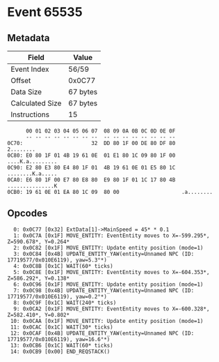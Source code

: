 # Event 65535

## Metadata

| Field           | Value    |
|-----------------|----------|
| Event Index     | 56/59    |
| Offset          | 0x0C77   |
| Data Size       | 67 bytes |
| Calculated Size | 67 bytes |
| Instructions    | 15       |

```
      00 01 02 03 04 05 06 07  08 09 0A 0B 0C 0D 0E 0F
      -- -- -- -- -- -- -- --  -- -- -- -- -- -- -- --
0C70:                      32  DD 80 1F 00 DE 80 DF 80         2........
0C80: E0 80 1F 01 4B 19 61 0E  01 E1 80 1C 09 80 1F 00  ....K.a.........
0C90: E2 80 E3 80 E4 80 1F 01  4B 19 61 0E 01 E5 80 1C  ........K.a.....
0CA0: E6 80 1F 00 E7 80 E8 80  E9 80 1F 01 1C 17 80 4B  ...............K
0CB0: 19 61 0E 01 EA 80 1C 09  80 00                    .a........      
```

## Opcodes

```
  0: 0x0C77 [0x32] ExtData[1]->MainSpeed = 45* * 0.1
  1: 0x0C7A [0x1F] MOVE_ENTITY: EventEntity moves to X=-599.295*, Z=590.678*, Y=0.264*
  2: 0x0C82 [0x1F] MOVE_ENTITY: Update entity position (mode=1)
  3: 0x0C84 [0x4B] UPDATE_ENTITY_YAW(entity=Unnamed NPC (ID: 17719577/0x010E6119), yaw=5.3°*)
  4: 0x0C8B [0x1C] WAIT(60* ticks)
  5: 0x0C8E [0x1F] MOVE_ENTITY: EventEntity moves to X=-604.353*, Z=586.292*, Y=0.138*
  6: 0x0C96 [0x1F] MOVE_ENTITY: Update entity position (mode=1)
  7: 0x0C98 [0x4B] UPDATE_ENTITY_YAW(entity=Unnamed NPC (ID: 17719577/0x010E6119), yaw=0.2°*)
  8: 0x0C9F [0x1C] WAIT(240* ticks)
  9: 0x0CA2 [0x1F] MOVE_ENTITY: EventEntity moves to X=-600.328*, Z=582.410*, Y=0.802*
 10: 0x0CAA [0x1F] MOVE_ENTITY: Update entity position (mode=1)
 11: 0x0CAC [0x1C] WAIT(30* ticks)
 12: 0x0CAF [0x4B] UPDATE_ENTITY_YAW(entity=Unnamed NPC (ID: 17719577/0x010E6119), yaw=16.6°*)
 13: 0x0CB6 [0x1C] WAIT(60* ticks)
 14: 0x0CB9 [0x00] END_REQSTACK()
```
